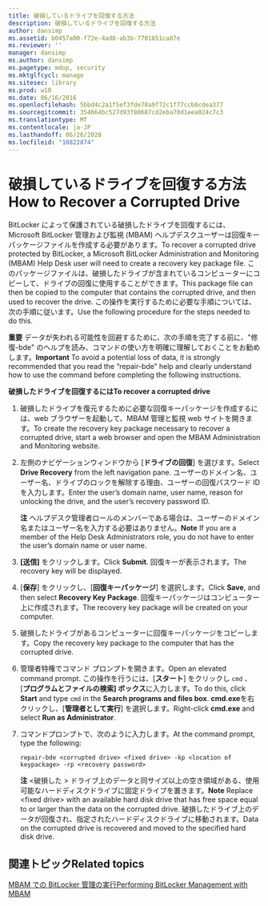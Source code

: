```yaml
---
title: 破損しているドライブを回復する方法
description: 破損しているドライブを回復する方法
author: dansimp
ms.assetid: b0457a00-f72e-4ad8-ab3b-7701851ca87e
ms.reviewer: ''
manager: dansimp
ms.author: dansimp
ms.pagetype: mdop, security
ms.mktglfcycl: manage
ms.sitesec: library
ms.prod: w10
ms.date: 06/16/2016
ms.openlocfilehash: 5bbd4c2a1f5ef3fde78a9f72c1f77ccb0cdea377
ms.sourcegitcommit: 354664bc527d93f80687cd2eba70d1eea024c7c3
ms.translationtype: MT
ms.contentlocale: ja-JP
ms.lasthandoff: 06/26/2020
ms.locfileid: "10822874"
---
```

# <span data-ttu-id="36362-103">破損しているドライブを回復する方法</span><span class="sxs-lookup"><span data-stu-id="36362-103">How to Recover a Corrupted Drive</span></span>


<span data-ttu-id="36362-104">BitLocker によって保護されている破損したドライブを回復するには、Microsoft BitLocker 管理および監視 (MBAM) ヘルプデスクユーザーは回復キーパッケージファイルを作成する必要があります。</span><span class="sxs-lookup"><span data-stu-id="36362-104">To recover a corrupted drive protected by BitLocker, a Microsoft BitLocker Administration and Monitoring (MBAM) Help Desk user will need to create a recovery key package file.</span></span> <span data-ttu-id="36362-105">このパッケージファイルは、破損したドライブが含まれているコンピューターにコピーして、ドライブの回復に使用することができます。</span><span class="sxs-lookup"><span data-stu-id="36362-105">This package file can then be copied to the computer that contains the corrupted drive, and then used to recover the drive.</span></span> <span data-ttu-id="36362-106">この操作を実行するために必要な手順については、次の手順に従います。</span><span class="sxs-lookup"><span data-stu-id="36362-106">Use the following procedure for the steps needed to do this.</span></span>

<span data-ttu-id="36362-107">**重要** データが失われる可能性を回避するために、次の手順を完了する前に、"修復-bde" のヘルプを読み、コマンドの使い方を明確に理解しておくことをお勧めします。</span><span class="sxs-lookup"><span data-stu-id="36362-107">**Important** To avoid a potential loss of data, it is strongly recommended that you read the “repair-bde” help and clearly understand how to use the command before completing the following instructions.</span></span>

 

**<span data-ttu-id="36362-108">破損したドライブを回復するには</span><span class="sxs-lookup"><span data-stu-id="36362-108">To recover a corrupted drive</span></span>**

1.  <span data-ttu-id="36362-109">破損したドライブを復元するために必要な回復キーパッケージを作成するには、web ブラウザーを起動して、MBAM 管理と監視 web サイトを開きます。</span><span class="sxs-lookup"><span data-stu-id="36362-109">To create the recovery key package necessary to recover a corrupted drive, start a web browser and open the MBAM Administration and Monitoring website.</span></span>

2.  <span data-ttu-id="36362-110">左側のナビゲーションウィンドウから [**ドライブの回復**] を選びます。</span><span class="sxs-lookup"><span data-stu-id="36362-110">Select **Drive Recovery** from the left navigation pane.</span></span> <span data-ttu-id="36362-111">ユーザーのドメイン名、ユーザー名、ドライブのロックを解除する理由、ユーザーの回復パスワード ID を入力します。</span><span class="sxs-lookup"><span data-stu-id="36362-111">Enter the user’s domain name, user name, reason for unlocking the drive, and the user’s recovery password ID.</span></span>

    <span data-ttu-id="36362-112">**注** ヘルプデスク管理者ロールのメンバーである場合は、ユーザーのドメイン名またはユーザー名を入力する必要はありません。</span><span class="sxs-lookup"><span data-stu-id="36362-112">**Note** If you are a member of the Help Desk Administrators role, you do not have to enter the user’s domain name or user name.</span></span>

     

3.  <span data-ttu-id="36362-113">**[送信]** をクリックします。</span><span class="sxs-lookup"><span data-stu-id="36362-113">Click **Submit**.</span></span> <span data-ttu-id="36362-114">回復キーが表示されます。</span><span class="sxs-lookup"><span data-stu-id="36362-114">The recovery key will be displayed.</span></span>

4.  <span data-ttu-id="36362-115">[**保存**] をクリックし、[**回復キーパッケージ**] を選択します。</span><span class="sxs-lookup"><span data-stu-id="36362-115">Click **Save**, and then select **Recovery Key Package**.</span></span> <span data-ttu-id="36362-116">回復キーパッケージはコンピューター上に作成されます。</span><span class="sxs-lookup"><span data-stu-id="36362-116">The recovery key package will be created on your computer.</span></span>

5.  <span data-ttu-id="36362-117">破損したドライブがあるコンピューターに回復キーパッケージをコピーします。</span><span class="sxs-lookup"><span data-stu-id="36362-117">Copy the recovery key package to the computer that has the corrupted drive.</span></span>

6.  <span data-ttu-id="36362-118">管理者特権でコマンド プロンプトを開きます。</span><span class="sxs-lookup"><span data-stu-id="36362-118">Open an elevated command prompt.</span></span> <span data-ttu-id="36362-119">この操作を行うには、[**スタート**] をクリックし `cmd` 、[**プログラムとファイルの検索] ボックス**に入力します。</span><span class="sxs-lookup"><span data-stu-id="36362-119">To do this, click **Start** and type `cmd` in the **Search programs and files box**.</span></span> <span data-ttu-id="36362-120">**cmd.exe**を右クリックし、[**管理者として実行**] を選択します。</span><span class="sxs-lookup"><span data-stu-id="36362-120">Right-click **cmd.exe** and select **Run as Administrator**.</span></span>

7.  <span data-ttu-id="36362-121">コマンドプロンプトで、次のように入力します。</span><span class="sxs-lookup"><span data-stu-id="36362-121">At the command prompt, type the following:</span></span>

    `repair-bde <corrupted drive> <fixed drive> -kp <location of keypackage> -rp <recovery password>`

    <span data-ttu-id="36362-122">**注** &lt;破損した &gt; ドライブ上のデータと同サイズ以上の空き領域がある、使用可能なハードディスクドライブに固定ドライブを置きます。</span><span class="sxs-lookup"><span data-stu-id="36362-122">**Note** Replace &lt;fixed drive&gt; with an available hard disk drive that has free space equal to or larger than the data on the corrupted drive.</span></span> <span data-ttu-id="36362-123">破損したドライブ上のデータが回復され、指定されたハードディスクドライブに移動されます。</span><span class="sxs-lookup"><span data-stu-id="36362-123">Data on the corrupted drive is recovered and moved to the specified hard disk drive.</span></span>

     

## <span data-ttu-id="36362-124">関連トピック</span><span class="sxs-lookup"><span data-stu-id="36362-124">Related topics</span></span>


[<span data-ttu-id="36362-125">MBAM での BitLocker 管理の実行</span><span class="sxs-lookup"><span data-stu-id="36362-125">Performing BitLocker Management with MBAM</span></span>](performing-bitlocker-management-with-mbam-mbam-2.md)

 

 





